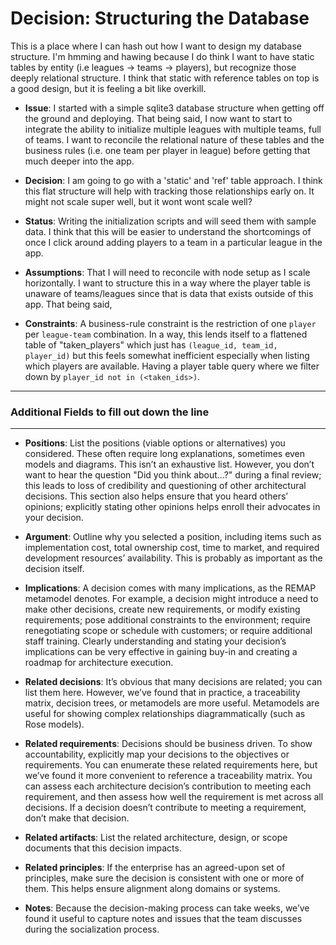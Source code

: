 # Decision: Structuring the Database

This is a place where I can hash out how I want to design my database structure. I'm hmming and hawing because I do think I want to have static tables by entity (i.e leagues -> teams -> players), but recognize those deeply relational structure. I think that static with reference tables on top is a good design, but it is feeling a bit like overkill.

* **Issue**: I started with a simple sqlite3 database structure when getting off the ground and deploying. That being said, I now want to start to integrate the ability to initialize multiple leagues with multiple teams, full of teams. I want to reconcile the relational nature of these tables and the business rules (i.e. one team per player in league) before getting that much deeper into the app.

* **Decision**: I am going to go with a 'static' and 'ref' table approach. I think this flat structure will help with tracking those relationships early on. It might not scale super well, but it wont wont scale well?

* **Status**: Writing the initialization scripts and will seed them with sample data. I think that this will be easier to understand the shortcomings of once I click around adding players to a team in a particular league in the app.

* **Assumptions**: That I will need to reconcile with node setup as I scale horizontally. I want to structure this in a way where the player table is unaware of teams/leagues since that is data that exists outside of this app. That being said,

* **Constraints**: A business-rule constraint is the restriction of one `player` per `league-team` combination. In a way, this lends itself to a flattened table of "taken_players" which just has `(league_id, team_id, player_id)` but this feels somewhat inefficient especially when listing which players are available. Having a player table query where we filter down by `player_id not in (<taken_ids>)`.


------------------
### Additional Fields to fill out down the line

------------------

* **Positions**: List the positions (viable options or alternatives) you considered. These often require long explanations, sometimes even models and diagrams. This isn’t an exhaustive list. However, you don’t want to hear the question "Did you think about...?" during a final review; this leads to loss of credibility and questioning of other architectural decisions. This section also helps ensure that you heard others’ opinions; explicitly stating other opinions helps enroll their advocates in your decision.

* **Argument**: Outline why you selected a position, including items such as implementation cost, total ownership cost, time to market, and required development resources’ availability. This is probably as important as the decision itself.

* **Implications**: A decision comes with many implications, as the REMAP metamodel denotes. For example, a decision might introduce a need to make other decisions, create new requirements, or modify existing requirements; pose additional constraints to the environment; require renegotiating scope or schedule with customers; or require additional staff training. Clearly understanding and stating your decision’s implications can be very effective in gaining buy-in and creating a roadmap for architecture execution.

* **Related decisions**: It’s obvious that many decisions are related; you can list them here. However, we’ve found that in practice, a traceability matrix, decision trees, or metamodels are more useful. Metamodels are useful for showing complex relationships diagrammatically (such as Rose models).

* **Related requirements**: Decisions should be business driven. To show accountability, explicitly map your decisions to the objectives or requirements. You can enumerate these related requirements here, but we’ve found it more convenient to reference a traceability matrix. You can assess each architecture decision’s contribution to meeting each requirement, and then assess how well the requirement is met across all decisions. If a decision doesn’t contribute to meeting a requirement, don’t make that decision.

* **Related artifacts**: List the related architecture, design, or scope documents that this decision impacts.

* **Related principles**: If the enterprise has an agreed-upon set of principles, make sure the decision is consistent with one or more of them. This helps ensure alignment along domains or systems.

* **Notes**:  Because the decision-making process can take weeks, we’ve found it useful to capture notes and issues that the team discusses during the socialization process.